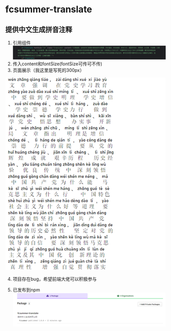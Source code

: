 # fcsummer-translate
## 提供中文生成拼音注释
1. 引用组件
![i1.png](public%2Fimg%2Fi1.png)
2. 传入content和fontSize(fontSize可传可不传)
3. 页面展示（我这里是写死的300px）

![i2.png](public%2Fimg%2Fi2.png)

4. 项目存在bug，希望前端大佬可以积极参与
   
5. 已发布到npm
![i3.png](public%2Fimg%2Fi3.png)